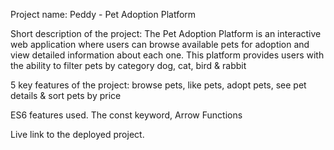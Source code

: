 Project name: Peddy - Pet Adoption Platform

Short description of the project: The Pet Adoption Platform is an interactive web application where users can browse available pets for adoption and view detailed information about each one. This platform provides users with the ability to filter pets by category dog, cat, bird & rabbit

5 key features of the project: browse pets, like pets, adopt pets, see pet details & sort pets by price

ES6 features used. The const keyword, Arrow Functions

Live link to the deployed project. 
